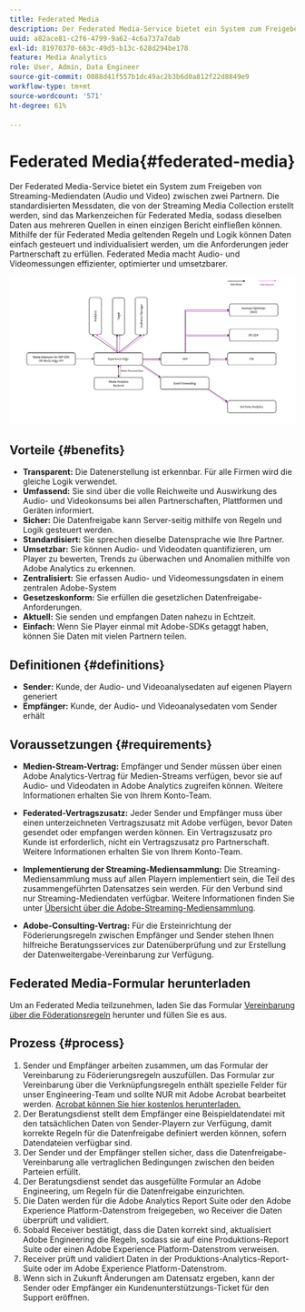 ```yaml
---
title: Federated Media
description: Der Federated Media-Service bietet ein System zum Freigeben von Streaming-Mediendaten zwischen zwei Partnern.
uuid: a82ace81-c2f6-4799-9a62-4c6a737a7dab
exl-id: 81970370-663c-49d5-b13c-628d294be178
feature: Media Analytics
role: User, Admin, Data Engineer
source-git-commit: 0088d41f557b1dc49ac2b3b6d0a812f22d8849e9
workflow-type: tm+mt
source-wordcount: '571'
ht-degree: 61%

---
```


# Federated Media{#federated-media}

Der Federated Media-Service bietet ein System zum Freigeben von Streaming-Mediendaten (Audio und Video) zwischen zwei Partnern.
Die standardisierten Messdaten, die von der Streaming Media Collection erstellt werden, sind das Markenzeichen für Federated Media, sodass dieselben Daten aus mehreren Quellen in einen einzigen Bericht einfließen können.
Mithilfe der für Federated Media geltenden Regeln und Logik können Daten einfach gesteuert und individualisiert werden, um die Anforderungen jeder Partnerschaft zu erfüllen.
Federated Media macht Audio- und Videomessungen effizienter, optimierter und umsetzbarer.


![](assets/media-federated.png)

## Vorteile {#benefits}

* **Transparent:** Die Datenerstellung ist erkennbar. Für alle Firmen wird die gleiche Logik verwendet.
* **Umfassend:** Sie sind über die volle Reichweite und Auswirkung des Audio- und Videokonsums bei allen Partnerschaften, Plattformen und Geräten informiert.
* **Sicher:** Die Datenfreigabe kann Server-seitig mithilfe von Regeln und Logik gesteuert werden.
* **Standardisiert:** Sie sprechen dieselbe Datensprache wie Ihre Partner.
* **Umsetzbar:** Sie können Audio- und Videodaten quantifizieren, um Player zu bewerten, Trends zu überwachen und Anomalien mithilfe von Adobe Analytics zu erkennen.
* **Zentralisiert:** Sie erfassen Audio- und Videomessungsdaten in einem zentralen Adobe-System
* **Gesetzeskonform:** Sie erfüllen die gesetzlichen Datenfreigabe-Anforderungen.
* **Aktuell:** Sie senden und empfangen Daten nahezu in Echtzeit.
* **Einfach:** Wenn Sie Player einmal mit Adobe-SDKs getaggt haben, können Sie Daten mit vielen Partnern teilen.

## Definitionen {#definitions}

* **Sender:** Kunde, der Audio- und Videoanalysedaten auf eigenen Playern generiert
* **Empfänger:** Kunde, der Audio- und Videoanalysedaten vom Sender erhält

## Voraussetzungen {#requirements}

* **Medien-Stream-Vertrag:** Empfänger und Sender müssen über einen Adobe Analytics-Vertrag für Medien-Streams verfügen, bevor sie auf Audio- und Videodaten in Adobe Analytics zugreifen können. Weitere Informationen erhalten Sie von Ihrem Konto-Team.
* **Federated-Vertragszusatz:** Jeder Sender und Empfänger muss über einen unterzeichneten Vertragszusatz mit Adobe verfügen, bevor Daten gesendet oder empfangen werden können. Ein Vertragszusatz pro Kunde ist erforderlich, nicht ein Vertragszusatz pro Partnerschaft. Weitere Informationen erhalten Sie von Ihrem Konto-Team.

* **Implementierung der Streaming-Mediensammlung:** Die Streaming-Mediensammlung muss auf allen Playern implementiert sein, die Teil des zusammengeführten Datensatzes sein werden. Für den Verbund sind nur Streaming-Mediendaten verfügbar. Weitere Informationen finden Sie unter [Übersicht über die Adobe-Streaming-Mediensammlung](/help/media-overview.md).

* **Adobe-Consulting-Vertrag:** Für die Ersteinrichtung der Föderierungsregeln zwischen Empfänger und Sender stehen Ihnen hilfreiche Beratungsservices zur Datenüberprüfung und zur Erstellung der Datenweitergabe-Vereinbarung zur Verfügung.

## Federated Media-Formular herunterladen

Um an Federated Media teilzunehmen, laden Sie das Formular [Vereinbarung über die Föderationsregeln](assets/federated_analytics_form.pdf) herunter und füllen Sie es aus.

## Prozess {#process}

1. Sender und Empfänger arbeiten zusammen, um das Formular der Vereinbarung zu Föderierungsregeln auszufüllen. Das Formular zur Vereinbarung über die Verknüpfungsregeln enthält spezielle Felder für unser Engineering-Team und sollte NUR mit Adobe Acrobat bearbeitet werden. [Acrobat können Sie hier kostenlos herunterladen.](https://get.adobe.com/de/reader/)
1. Der Beratungsdienst stellt dem Empfänger eine Beispieldatendatei mit den tatsächlichen Daten von Sender-Playern zur Verfügung, damit korrekte Regeln für die Datenfreigabe definiert werden können, sofern Datendateien verfügbar sind.
1. Der Sender und der Empfänger stellen sicher, dass die Datenfreigabe-Vereinbarung alle vertraglichen Bedingungen zwischen den beiden Parteien erfüllt.
1. Der Beratungsdienst sendet das ausgefüllte Formular an Adobe Engineering, um Regeln für die Datenfreigabe einzurichten.
1. Die Daten werden für die Adobe Analytics Report Suite oder den Adobe Experience Platform-Datenstrom freigegeben, wo Receiver die Daten überprüft und validiert.
1. Sobald Receiver bestätigt, dass die Daten korrekt sind, aktualisiert Adobe Engineering die Regeln, sodass sie auf eine Produktions-Report Suite oder einen Adobe Experience Platform-Datenstrom verweisen.
1. Receiver prüft und validiert Daten in der Produktions-Analytics-Report-Suite oder im Adobe Experience Platform-Datenstrom.
1. Wenn sich in Zukunft Änderungen am Datensatz ergeben, kann der Sender oder Empfänger ein Kundenunterstützungs-Ticket für den Support eröffnen.
